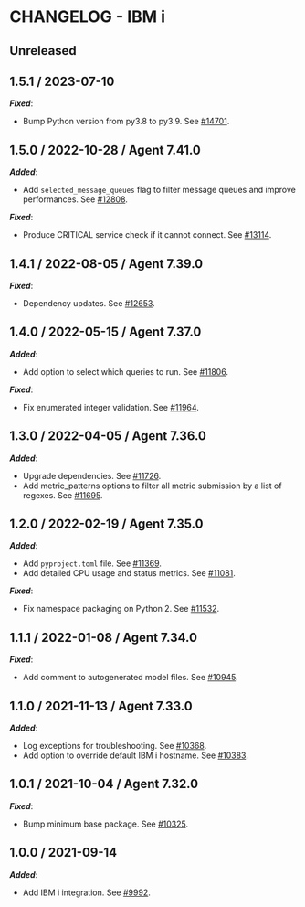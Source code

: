 # CHANGELOG - IBM i

## Unreleased

## 1.5.1 / 2023-07-10

***Fixed***:

* Bump Python version from py3.8 to py3.9. See [#14701](https://github.com/DataDog/integrations-core/pull/14701).

## 1.5.0 / 2022-10-28 / Agent 7.41.0

***Added***:

* Add `selected_message_queues` flag to filter message queues and improve performances. See [#12808](https://github.com/DataDog/integrations-core/pull/12808).

***Fixed***:

* Produce CRITICAL service check if it cannot connect. See [#13114](https://github.com/DataDog/integrations-core/pull/13114).

## 1.4.1 / 2022-08-05 / Agent 7.39.0

***Fixed***:

* Dependency updates. See [#12653](https://github.com/DataDog/integrations-core/pull/12653).

## 1.4.0 / 2022-05-15 / Agent 7.37.0

***Added***:

* Add option to select which queries to run. See [#11806](https://github.com/DataDog/integrations-core/pull/11806).

***Fixed***:

* Fix enumerated integer validation. See [#11964](https://github.com/DataDog/integrations-core/pull/11964).

## 1.3.0 / 2022-04-05 / Agent 7.36.0

***Added***:

* Upgrade dependencies. See [#11726](https://github.com/DataDog/integrations-core/pull/11726).
* Add metric_patterns options to filter all metric submission by a list of regexes. See [#11695](https://github.com/DataDog/integrations-core/pull/11695).

## 1.2.0 / 2022-02-19 / Agent 7.35.0

***Added***:

* Add `pyproject.toml` file. See [#11369](https://github.com/DataDog/integrations-core/pull/11369).
* Add detailed CPU usage and status metrics. See [#11081](https://github.com/DataDog/integrations-core/pull/11081).

***Fixed***:

* Fix namespace packaging on Python 2. See [#11532](https://github.com/DataDog/integrations-core/pull/11532).

## 1.1.1 / 2022-01-08 / Agent 7.34.0

***Fixed***:

* Add comment to autogenerated model files. See [#10945](https://github.com/DataDog/integrations-core/pull/10945).

## 1.1.0 / 2021-11-13 / Agent 7.33.0

***Added***:

* Log exceptions for troubleshooting. See [#10368](https://github.com/DataDog/integrations-core/pull/10368).
* Add option to override default IBM i hostname. See [#10383](https://github.com/DataDog/integrations-core/pull/10383).

## 1.0.1 / 2021-10-04 / Agent 7.32.0

***Fixed***:

* Bump minimum base package. See [#10325](https://github.com/DataDog/integrations-core/pull/10325).

## 1.0.0 / 2021-09-14

***Added***:

* Add IBM i integration. See [#9992](https://github.com/DataDog/integrations-core/pull/9992).
